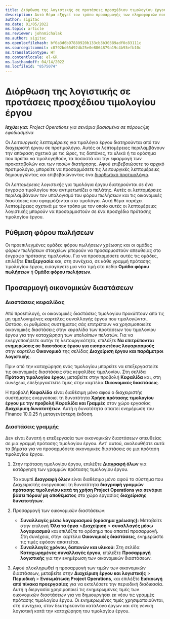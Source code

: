 ```yaml
---
title: Διόρθωση της λογιστικής σε προτάσεις προσχέδιου τιμολογίου έργου
description: Αυτό θέμα εξηγεί τον τρόπο προσαρμογής των πληροφοριών που σχετίζονται με τη λογιστική σε ένα προσχέδιο πρότασης τιμολογίου.
author: sigitac
ms.date: 01/05/2022
ms.topic: article
ms.reviewer: johnmichalak
ms.author: sigitac
ms.openlocfilehash: bf0a3d6b97880920b133cb3b30389adf0c83111c
ms.sourcegitcommit: c0792bd65d92db25e0e8864879a19c4b93efb10c
ms.translationtype: HT
ms.contentlocale: el-GR
ms.lasthandoff: 04/14/2022
ms.locfileid: "8575074"
---
```

# <a name="correct-the-accounting-on-draft-project-invoice-proposals"></a>Διόρθωση της λογιστικής σε προτάσεις προσχέδιου τιμολογίου έργου

_**Ισχύει για:** Project Operations για σενάρια βασισμένα σε πόρους/μη εφοδιασμένα_

Οι *λειτουργικές λεπτομέρειες* για τιμολόγια έργου διατηρούνται από τον διαχειριστή έργου σε προτιμολόγιο. Αυτές οι λεπτομέρειες περιλαμβάνουν την απόφαση σχετικά με τις ώρες, τις δαπάνες, τα υλικά ή τα ορόσημα που πρέπει να τιμολογηθούν, τα ποσοστά και την εφαρμογή των προκαταβολών και των ποσών διατήρησης. Αφού επιβεβαιώσετε το αρχικό προτιμολόγιο, μπορείτε να προσαρμόσετε τις λειτουργικές λεπτομέρειες δημιουργώντας και επιβεβαιώνοντας ένα [διορθωτικό προτιμολόγιο](../proforma-invoicing/corrective-invoices.md).

Οι *λεπτομέρειες λογιστικής* για τιμολόγια έργου διατηρούνται σε ένα έγγραφο τιμολογίου που αντιμετωπίζει ο πελάτης. Αυτές οι λεπτομέρειες περιλαμβάνουν τον υπολογισμό του φόρου πωλήσεων και τις οικονομικές διαστάσεις που εφαρμόζονται στο τιμολόγιο. Αυτή θέμα παρέχει λεπτομέρειες σχετικά με τον τρόπο με τον οποίο αυτές οι λεπτομέρειες λογιστικής μπορούν να προσαρμοστούν σε ένα προσχέδιο πρότασης τιμολογίου έργου.

## <a name="adjust-sales-tax"></a>Ρύθμιση φόρου πωλήσεων

Οι προεπιλεγμένες ομάδες φόρου πωλήσεων χρέωσης και οι ομάδες φόρων πωλήσεων στοιχείων μπορούν να προσαρμοστούν απευθείας στο έγγραφο πρότασης τιμολογίου. Για να προσαρμόσετε αυτές τις ομάδες, επιλέξτε **Επεξεργασία** και, στη συνέχεια, σε κάθε γραμμή πρότασης τιμολογίου έργου, εισαγάγετε μια νέα τιμή στο πεδίο **Ομάδα φόρου πωλήσεων** ή **Ομάδα φόρου πωλήσεων**.

## <a name="adjust-financial-dimensions"></a>Προσαρμογή οικονομικών διαστάσεων

### <a name="header-dimensions"></a>Διαστάσεις κεφαλίδας

Από προεπιλογή, οι οικονομικές διαστάσεις τιμολογίου προκύπτουν από τις μη τιμολογημένες καρτέλες συναλλαγής έργου που τιμολογώνται. Ωστόσο, οι ρυθμίσεις συστήματος σάς επιτρέπουν να χρησιμοποιείτε οικονομικές διαστάσεις στην κεφαλίδα των προτάσεων του τιμολογίου έργου για την καταχώρηση των υπολοίπων πελατών. Για να ενεργοποιήσετε αυτήν τη λειτουργικότητα, επιλέξτε **Να επιτρέπονται ενημερώσεις σε διαστάσεις έργου για εισπρακτέους λογαριασμούς** στην καρτέλα **Οικονομικά** της σελίδας **Διαχείριση έργου και παράμετροι λογιστικής**.

Πριν από την καταχώρηση ενός τιμολογίου μπορείτε να επεξεργαστείτε τις οικονομικές διαστάσεις στις κεφαλίδες τιμολογίου. Στη σελίδα **Πρόταση τιμολογίου έργου**, μεταβείτε στην προβολή **Κεφαλίδα** και, στη συνέχεια, επεξεργαστείτε τιμές στην καρτέλα **Οικονομικές διαστάσεις**.

Η προβολή **Κεφαλίδα** είναι διαθέσιμη μόνο αφού ο διαχειριστής συστήματος ενεργοποιεί τη δυνατότητα **Χρήση πρότασης τιμολογίου έργου με την προβολή Κεφαλίδα και Γραμμές** στον χώρο εργασίας **Διαχείριση δυνατοτήτων**. Αυτή η δυνατότητα απαιτεί ενημέρωση του Finance 10.0.25 ή μεταγενέστερη έκδοση.

### <a name="line-dimensions"></a>Διαστάσεις γραμμής

Δεν είναι δυνατή η επεξεργασία των οικονομικών διαστάσεων απευθείας σε μια γραμμή πρότασης τιμολογίου έργου. Αντ' αυτού, ακολουθήστε αυτά τα βήματα για να προσαρμόσετε οικονομικές διαστάσεις σε μια πρόταση τιμολογίου έργου.

1. Στην πρόταση τιμολογίου έργου, επιλέξτε **Διαγραφή όλων** για κατάργηση των γραμμών πρότασης τιμολογίου έργου.

    Το κουμπί **Διαγραφή όλων** είναι διαθέσιμο μόνο αφού το σύστημα που Διαχειριστής ενεργοποιεί τη δυνατότητα **διαγραφή γραμμών πρότασης τιμολογίου κατά τη χρήση Project Operations για σενάρια βάσει πόρου/ μη αποθέματος** στο χώρο εργασίας **διαχείρισης δυνατοτήτων**.

2. Προσαρμογή των οικονομικών διαστάσεων:

    - **Συναλλαγές μέσω λογαριασμού (ορόσημα χρέωσης):** Μεταβείτε στην επιλογή **Όλα τα έργα** \>**Διαχείριση** \> **συναλλαγές μέσω λογαριασμού** και επιλέξτε το ορόσημο που απαιτεί προσαρμογή. Στη συνέχεια, στην καρτέλα **Οικονομικές διαστάσεις**, ενημερώστε τις τιμές εφόσον απαιτείται.
    - **Συναλλαγές χρόνου, δαπανών και υλικού:** Στη σελίδα **Καταχωρημένες συναλλαγές έργου**, επιλέξτε **Προσαρμογή λογιστικής** για την ενημέρωση των οικονομικών διαστάσεων.

3. Αφού ολοκληρωθεί η προσαρμογή των τιμών των οικονομικών διαστάσεων, μεταβείτε στην **Διαχείριση έργου και λογιστικής** \> **Περιοδική** \> **Ενσωμάτωση Project Operations**, και επιλέξτε **Εισαγωγή από πίνακα προεργασίας** για να εκτελέσετε την περιοδική διαδικασία. Αυτή η διεργασία χρησιμοποιεί τις ενημερωμένες τιμές των οικονομικών διαστάσεων για να δημιουργήσει εκ νέου τις γραμμές πρότασης τιμολογίου έργου. Οι ενημερωμένες τιμές χρησιμοποιούνται, στη συνέχεια, στον δευτερεύοντα κατάλογο έργων και στη γενική λογιστική κατά την καταχώρηση του τιμολογίου έργου.
